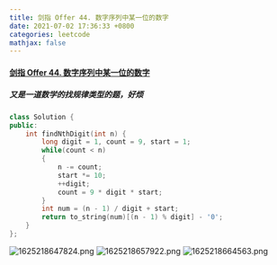 ```yaml
---
title: 剑指 Offer 44. 数字序列中某一位的数字
date: 2021-07-02 17:36:33 +0800
categories: leetcode
mathjax: false
---
```

#### [剑指 Offer 44. 数字序列中某一位的数字](https://leetcode-cn.com/problems/shu-zi-xu-lie-zhong-mou-yi-wei-de-shu-zi-lcof/)

##### 又是一道数学的找规律类型的题，好烦
```c++
class Solution {
public:
    int findNthDigit(int n) {
        long digit = 1, count = 9, start = 1;
        while(count < n)
        {
            n -= count;
            start *= 10;
            ++digit;
            count = 9 * digit * start;
        }
        int num = (n - 1) / digit + start;
        return to_string(num)[(n - 1) % digit] - '0';
    }
};
```

![1625218647824.png](https://image.cinte.cc/2021/07/02/e8c38b67f4a9f.png)
![1625218657922.png](https://image.cinte.cc/2021/07/02/8e35c23ecca2e.png)
![1625218664563.png](https://image.cinte.cc/2021/07/02/bb1f38fce087f.png)
